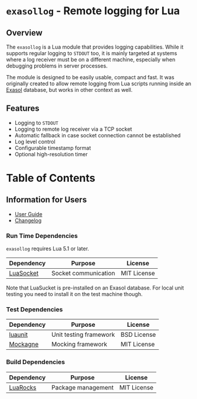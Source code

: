 # `exasollog` - Remote logging for Lua

## Overview

The `exasollog` is a Lua module that provides logging capabilities. While it supports regular logging to `STDOUT` too, 
it is mainly targeted at systems where a log receiver must be on a different machine, especially when debugging problems
in server processes.

The module is designed to be easily usable, compact and fast. It was originally created to allow remote logging from Lua
scripts running inside an [Exasol](https://www.exasol.com) database, but works in other context as well.

## Features

* Logging to `STDOUT`
* Logging to remote log receiver via a TCP socket
* Automatic fallback in case socket connection cannot be established
* Log level control
* Configurable timestamp format
* Optional high-resolution timer

# Table of Contents

## Information for Users

* [User Guide](doc/user_guide/user_guide.md)
* [Changelog](doc/changes/changelog.md)

### Run Time Dependencies

`exasollog` requires Lua 5.1 or later.

| Dependency                               | Purpose                                                | License                       |
|------------------------------------------|--------------------------------------------------------|-------------------------------|
| [LuaSocket][luasocket]                   | Socket communication                                   | MIT License                   |

Note that LuaSucket is pre-installed on an Exasol database. For local unit testing you need to install it on the test machine though.

[luasocket]: http://w3.impa.br/~diego/software/luasocket/

### Test Dependencies

| Dependency                               | Purpose                                                | License                       |
|------------------------------------------|--------------------------------------------------------|-------------------------------|
| [luaunit][luaunit]                       | Unit testing framework                                 | BSD License                   |
| [Mockagne][mockagne]                     | Mocking framework                                      | MIT License                   |

[luaunit]: https://github.com/bluebird75/luaunit
[mockagne]: https://github.com/vertti/mockagne

### Build Dependencies

| Dependency                               | Purpose                                                | License                       |
|------------------------------------------|--------------------------------------------------------|-------------------------------|
| [LuaRocks][luarocks]                     | Package management                                     | MIT License                   |

[luarocks]: https://luarocks.org/
